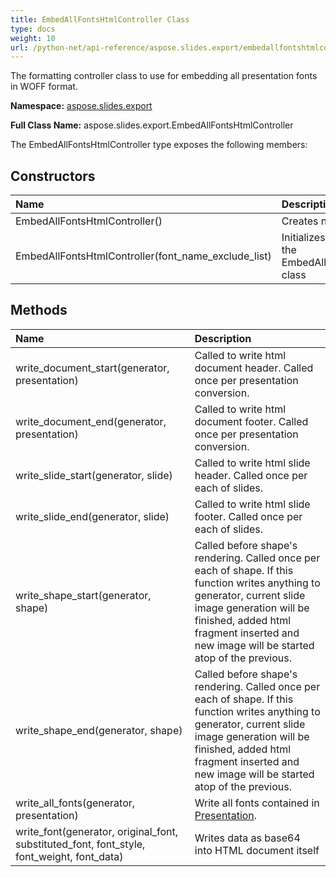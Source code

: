 ```yaml
---
title: EmbedAllFontsHtmlController Class
type: docs
weight: 10
url: /python-net/api-reference/aspose.slides.export/embedallfontshtmlcontroller/
---
```


The formatting controller class to use for embedding all presentation fonts in WOFF format.

**Namespace:** [aspose.slides.export](/slides/python-net/api-reference/aspose.slides.export/)

**Full Class Name:** aspose.slides.export.EmbedAllFontsHtmlController



The EmbedAllFontsHtmlController type exposes the following members:
## **Constructors**
|**Name**|**Description**|
| :- | :- |
|EmbedAllFontsHtmlController()|Creates new instance|
|EmbedAllFontsHtmlController(font_name_exclude_list)|Initializes a new instance of the EmbedAllFontsHtmlController class|
## **Methods**
|**Name**|**Description**|
| :- | :- |
|write_document_start(generator, presentation)|Called to write html document header. Called once per presentation conversion.|
|write_document_end(generator, presentation)|Called to write html document footer. Called once per presentation conversion.|
|write_slide_start(generator, slide)|Called to write html slide header. Called once per each of slides.|
|write_slide_end(generator, slide)|Called to write html slide footer. Called once per each of slides.|
|write_shape_start(generator, shape)|Called before shape's rendering. Called once per each of shape. If this function writes anything to generator, current slide image generation will be finished, added html fragment inserted and new image will be started atop of the previous.|
|write_shape_end(generator, shape)|Called before shape's rendering. Called once per each of shape. If this function writes anything to generator, current slide image generation will be finished, added html fragment inserted and new image will be started atop of the previous.|
|write_all_fonts(generator, presentation)|Write all fonts contained in [Presentation](/slides/python-net/api-reference/aspose.slides/presentation/).|
|write_font(generator, original_font, substituted_font, font_style, font_weight, font_data)|Writes data as base64 into HTML document itself|
